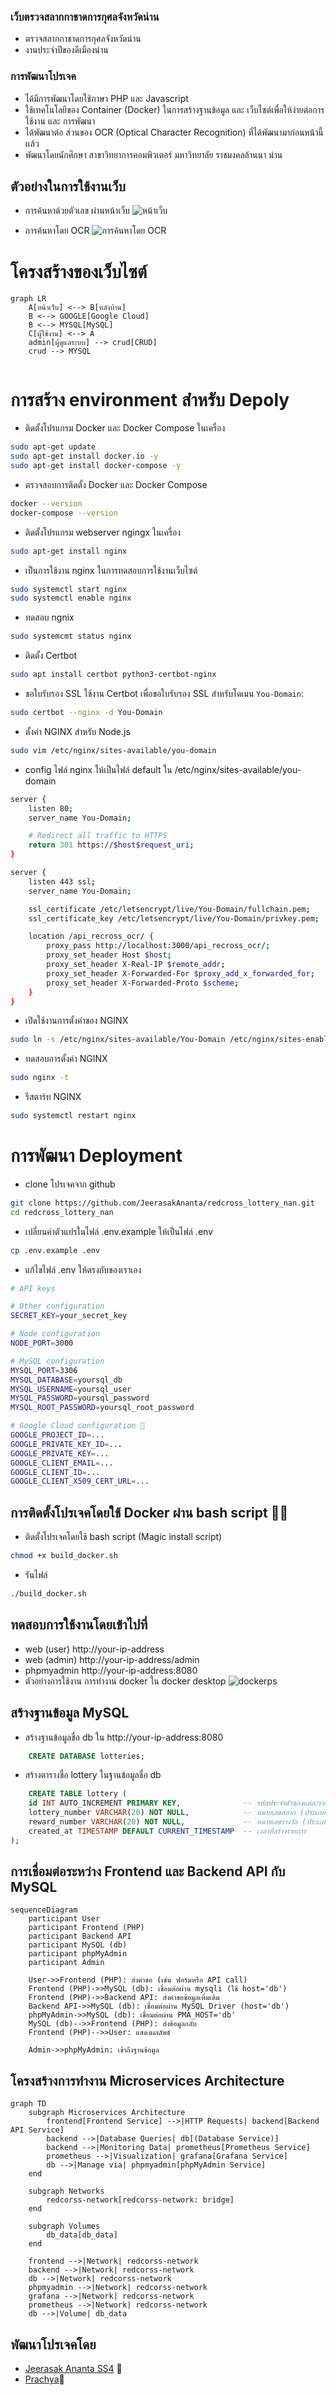 ### เว็บตรวจสลากกาชาดการกุศลจังหวัดน่าน
- ตรวจสลากกาชาดการกุศลจังหวัดน่าน
- งานประจำปีของดีเมืองน่าน 
  
### การพัฒนาโปรเจค 
- ได้มีการพัฒนาโดยใช้ภาษา PHP และ Javascript 
- ใช้เทคโนโลยีของ Container (Docker) ในการสร้างฐานข้อมูล และ เว็บไซต์เพื่อให้ง่ายต่อการใช้งาน และ การพัฒนา 
- ได้พัฒนาต่อ ส่วนของ OCR (Optical Character Recognition) ที่ได้พัฒนามาก่อนหน้านี้ เเล้ว
- พัฒนาโดยนักศึกษา สาขาวิทยาการคอมพิวเตอร์ มหาวิทยาลัย ราชมงคลล้านนา น่าน 
## ตัวอย่างในการใช้งานเว็บ
- การค้นหาด้วยตัวเลข ผ่านหน้าเว็บ 
![หน้าเว็บ](./documents/doc.gif)

- การค้นหาโดย OCR
![การค้นหาโดย OCR](./documents/ocr.gif)
# โครงสร้างของเว็บไซต์
```mermaid
graph LR
    A[หน้าเว็บ] <--> B[หลังบ้าน]
    B <--> GOOGLE[Google Cloud]
    B <--> MYSQL[MySQL]
    C[ผู้ใช้งาน] <--> A
    admin[ผู้ดูแลระบบ] --> crud[CRUD]
    crud --> MYSQL
    
```
# การสร้าง environment สำหรับ Depoly
- ติดตั้งโปรแกรม Docker และ Docker Compose ในเครื่อง 
```bash 
sudo apt-get update 
sudo apt-get install docker.io -y 
sudo apt-get install docker-compose -y 
```
- ตรวจสอบการติดตั้ง Docker และ Docker Compose
```bash
docker --version
docker-compose --version
```
- ติดตั้งโปรแกรม webserver ngingx ในเครื่อง
```bash
sudo apt-get install nginx
```
- เป็นการใช้งาน nginx ในการทดสอบการใช้งานเว็บไซต์
```bash
sudo systemctl start nginx
sudo systemctl enable nginx
```
- ทดสอบ ngnix  
```bash  
sudo systemcmt status nginx 
```
- ติดตั้ง Certbot
```bash
sudo apt install certbot python3-certbot-nginx
```
- ขอใบรับรอง SSL ใช้งาน Certbot เพื่อขอใบรับรอง SSL สำหรับโดเมน `You-Domain`:
```bash 
sudo certbot --nginx -d You-Domain
```
- ตั้งค่า NGINX สำหรับ Node.js 
```bash
sudo vim /etc/nginx/sites-available/you-domain
```
- config ไฟล์ nginx ให้เป็นไฟล์ default ใน /etc/nginx/sites-available/you-domain
```bash
server {
    listen 80;
    server_name You-Domain;

    # Redirect all traffic to HTTPS
    return 301 https://$host$request_uri;
}

server {
    listen 443 ssl;
    server_name You-Domain;

    ssl_certificate /etc/letsencrypt/live/You-Domain/fullchain.pem;
    ssl_certificate_key /etc/letsencrypt/live/You-Domain/privkey.pem;

    location /api_recross_ocr/ {
        proxy_pass http://localhost:3000/api_recross_ocr/;
        proxy_set_header Host $host;
        proxy_set_header X-Real-IP $remote_addr;
        proxy_set_header X-Forwarded-For $proxy_add_x_forwarded_for;
        proxy_set_header X-Forwarded-Proto $scheme;
    }
}
```
- เปิดใช้งานการตั้งค่าของ NGINX
```bash 
sudo ln -s /etc/nginx/sites-available/You-Domain /etc/nginx/sites-enabled/
```
-  ทดสอบการตั้งค่า NGINX
```bash 
sudo nginx -t
```
- รีสตาร์ท NGINX
```bash 
sudo systemctl restart nginx
```
# การพัฒนา Deployment 
- clone โปรเจคจาก github 
```bash
git clone https://github.com/JeerasakAnanta/redcross_lottery_nan.git
cd redcross_lottery_nan 
```
- เปลี่ยนค่าตัวแปรในไฟล์ .env.example ให้เป็นไฟล์ .env
```bash
cp .env.example .env
```
- แก้ไขไฟล์ .env ให้ตรงกับของเราเอง
```bash
# API keys

# Other configuration
SECRET_KEY=your_secret_key

# Node configuration
NODE_PORT=3000

# MySQL configuration
MYSQL_PORT=3306
MYSQL_DATABASE=yoursql_db
MYSQL_USERNAME=yoursql_user
MYSQL_PASSWORD=yoursql_password
MYSQL_ROOT_PASSWORD=yoursql_root_password

# Google Cloud configuration 🤑
GOOGLE_PROJECT_ID=...
GOOGLE_PRIVATE_KEY_ID=...
GOOGLE_PRIVATE_KEY=...
GOOGLE_CLIENT_EMAIL=...
GOOGLE_CLIENT_ID=...
GOOGLE_CLIENT_X509_CERT_URL=...
```

## การติดตั้งโปรเจคโดยใช้ Docker ผ่าน bash script 🧙‍♂️
- ติดตั้งโปรเจคโดยใช้ bash script (Magic install script) 
```bash
chmod +x build_docker.sh
```
- รันไฟล์
```bash
./build_docker.sh
```
## ทดสอบการใช้งานโดยเข้าไปที่
- web (user) http://your-ip-address
- web (admin) http://your-ip-address/admin
- phpmyadmin http://your-ip-address:8080
- ตัวอย่างการใช้งาน การทำงาน docker ใน docker desktop
![dockerps](/documents/dockerps.png)
## สร้างฐานข้อมูล MySQL
- สร้างฐานข้อมูลชื่อ db ใน http://your-ip-address:8080
```sql
    CREATE DATABASE lotteries;
```
- สร้างตารางชื่อ lottery  ในฐานข้อมูลชื่อ  db
```sql
    CREATE TABLE lottery (
    id INT AUTO_INCREMENT PRIMARY KEY,              -- รหัสประจำตัวของแต่ละรายการ (เพิ่มอัตโนมัติ)
    lottery_number VARCHAR(20) NOT NULL,            -- หมายเลขสลาก (ประเภท String)
    reward_number VARCHAR(20) NOT NULL,             -- หมายเลขรางวัล (ประเภท String)
    created_at TIMESTAMP DEFAULT CURRENT_TIMESTAMP  -- เวลาที่สร้างรายการ
);
```
## การเชื่อมต่อระหว่าง Frontend และ Backend API กับ MySQL
```mermaid
sequenceDiagram
    participant User
    participant Frontend (PHP)
    participant Backend API
    participant MySQL (db)
    participant phpMyAdmin
    participant Admin 

    User->>Frontend (PHP): ส่งคำขอ (เช่น ฟอร์มหรือ API call)
    Frontend (PHP)->>MySQL (db): เชื่อมต่อผ่าน mysqli (ใช้ host='db')
    Frontend (PHP)->>Backend API: ส่งคำขอข้อมูลเพิ่มเติม
    Backend API->>MySQL (db): เชื่อมต่อผ่าน MySQL Driver (host='db')
    phpMyAdmin->>MySQL (db): เชื่อมต่อผ่าน PMA_HOST='db'
    MySQL (db)-->>Frontend (PHP): ส่งข้อมูลกลับ
    Frontend (PHP)-->>User: แสดงผลลัพธ์

    Admin->>phpMyAdmin: เข้าถึงฐานข้อมูล

``` 
## โครงสร้างการทำงาน  Microservices Architecture
``` mermaid 
graph TD
    subgraph Microservices Architecture
        frontend[Frontend Service] -->|HTTP Requests| backend[Backend API Service]
        backend -->|Database Queries| db[(Database Service)]
        backend -->|Monitoring Data| prometheus[Prometheus Service]
        prometheus -->|Visualization| grafana[Grafana Service]
        db -->|Manage via| phpmyadmin[phpMyAdmin Service]
    end

    subgraph Networks
        redcorss-network[redcorss-network: bridge]
    end

    subgraph Volumes
        db_data[db_data]
    end

    frontend -->|Network| redcorss-network
    backend -->|Network| redcorss-network
    db -->|Network| redcorss-network
    phpmyadmin -->|Network| redcorss-network
    grafana -->|Network| redcorss-network
    prometheus -->|Network| redcorss-network
    db -->|Volume| db_data
```

## พัฒนาโปรเจคโดย 
- [Jeerasak Ananta SS4](https://github.com/JeerasakAnanta) 🍻
- [Prachya](https://github.com/pabigmz)🚀